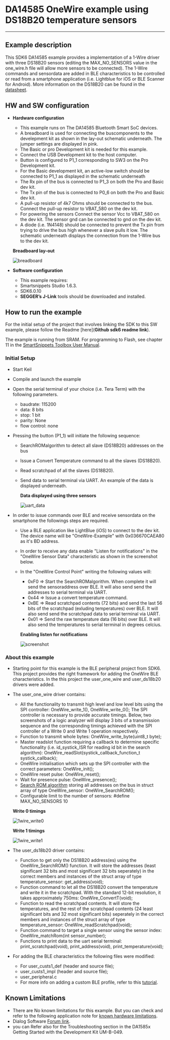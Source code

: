 # DA14585 OneWire example using DS18B20 temperature sensors

---


## Example description

This SDK6 DA14585 example provides a implementation of a 1-Wire driver with three DS18B20
sensors (editing the MAX_NO_SENSORS value in the one_wire.h file will allow more sensors to be connected). 
The 1-Wire commands and sensordata are added in BLE characteristics to be controlled
or read from a smartphone application (i.e. Lightblue for iOS or BLE Scanner for Android). More information on the DS18B20 can be found in the [datasheet](https://datasheets.maximintegrated.com/en/ds/DS18B20.pdf).

## HW and SW configuration


* **Hardware configuration**

	- This example runs on The DA14585 Bluetooth Smart SoC devices.
	- A breadboard is used for connecting the buscomponents to the develepment kit as shown in the lay-out schematic underneath. The jumper settings are displayed in pink. 
	- The Basic or pro Development kit is needed for this example.
	- Connect the USB Development kit to the host computer.
	- Button is configured to P1_1 corresponding to SW3 on the Pro Development kit.
	- For the Basic development kit, an active-low switch should be connected to P1_1 as displayed in the schematic underneath
	- The Rx pin of the bus is connected to P1_3 on both the Pro and Basic dev kit.
	- The Tx pin of the bus is connected to P0_6 on both the Pro and Basic dev kit. 
	- A pull-up resistor of 4k7 Ohms should be connected to the bus. Connect the pull-up resistor to VBAT_580 on the dev kit. 
	- For powering the sensors Connect the sensor Vcc to VBAT_580 on the dev kit. The sensor gnd can be connected to gnd on the dev kit. 
	- A diode (i.e. 1N4148) should be connected to prevent the Tx pin from trying to drive the bus high whenever a slave pulls it low. The
	schematic underneath displays the connection from the 1-Wire bus to the dev kit. 
	
	**Breadboard lay-out**

	![breadboard](assets/breadboard.png) 


* **Software configuration**

	- This example requires:
    * Smartsnippets Studio 1.6.3.
    * SDK6.0.10
	- **SEGGER’s J-Link** tools should be downloaded and installed.


## How to run the example

For the initial setup of the project that involves linking the SDK to this SW example, please follow the Readme [here](__Github sdk6 readme link__).

The example is running from SRAM. For programming to Flash, see chapter 11 in the [SmartSnippets Toolbox User Manual](https://support.dialog-semiconductor.com/resource/um-b-083-smartsnippets-toolbox-user-manual).

### Initial Setup

 - Start Keil
 - Compile and launch the example
 - Open the serial terminal of your choice (i.e. Tera Term) with the following parameters.

	- baudrate: 115200
	- data: 8 bits
	- stop: 1 bit
	- parity: None
	- flow  control: none

 - Pressing the button (P1_1) will initiate the following sequence:
	
	- SearchROMalgorithm to detect all slave (DS18B20) addresses on the bus
	- Issue a Convert Temperature command to all the slaves (DS18B20).
	- Read scratchpad of all the slaves (DS18B20).
	- Send data to serial terminal via UART. An example of the data is displayed underneath.
	  
	  **Data displayed using three sensors**
	  
	  ![uart_data](assets/uart_data.png)

 - In order to issue commands over BLE and receive sensordata on the smartphone the followings steps are required.
	- Use a BLE application like LightBlue (iOS) to connect to the dev kit. The device name will be "OneWire-Example" with 0x036670CAEA80 as it's BD address.
	- In order to receive any data enable "Listen for notifications" in the "OneWire Sensor Data" characteristic as shown in the screenshot below.
	- In the "OneWire Control Point" writing the following values will:
		- 0xF0 => Start the SearchROMalgorithm. When complete it will send the sensoraddress over BLE. It will also send send the addresses to serial terminal via UART.
		- 0x44 => Issue a convert temperature command.
		- 0xBE => Read scratchpad contents (72 bits) and send the last 56 bits of the scratchpad (exluding temperatures) over BLE. It will also send send the scratchpad data to serial terminal via UART.
		- 0x01 => Send the raw temperature data (16 bits) over BLE. It will also send the temperatures to serial terminal in degrees celcius. 

	  **Enabling listen for notifications**
	  
	  ![screenshot](assets/screenshot.png)

### About this example
 - 	Starting point for this example is the BLE peripheral project from SDK6. This project provides the right framework for adding the OneWire BLE characteristics. In the this project the user_one_wire and user_ds18b20 drivers were added.
 - 	The user_one_wire driver contains:
 
	- All the functionality to transmit high level and low level bits using the SPI controller: OneWire_write_1(), OneWire_write_0();
	The SPI controller is necessary to provide accurate timings. 
	Below, two screenshots of a logic analyzer will display 3 bits of a transmission sequence and the corresponding timings achieved with the SPI controller of a Write 0 and Write 1 operation respectively.
	- Function to transmit whole bytes: OneWire_write_byte(uint8_t byte);
	- Master readslot function requiring a callback to determine specific functionality (i.e. id_systick_ISR for reading id bit in the search algorithm): OneWire_readSlot(systick_callback_function_t systick_callback);
	- OneWire initialisation which sets up the SPI controller with the correct parameters: OneWire_init();
	- OneWire reset pulse: OneWire_reset();
	- Wait for presence pulse: OneWire_presence();
	- [Search ROM algorithm](https://www.maximintegrated.com/en/app-notes/index.mvp/id/187) storing all addresses on the bus in struct array of type OneWire_sensor: OneWire_SearchROM();
	- Configurable limit to the number of sensors: #define MAX_NO_SENSORS 10
	
	**Write 0 timings**	

	![1wire_write0](assets/1wire_write0.PNG) 
 
 
	**Write 1 timings**

	![1wire_write1](assets/1wire_write1.PNG) 

 - 	The user_ds18b20 driver contains:
 
	- Function to get only the DS18B20 address(es) using the OneWire_SearchROM() function. It will store the addresses (least significant 32 bits and most significant 32 bits seperately) in the correct members and instances of the struct array of type temperature_sensor: get_address(void);
	- Function command to let all the DS18B20 convert the temperature and write it in the scratchpad. With the standard 12-bit resolution, it takes approximately 750ms: OneWire_ConvertT(void);
	- Function to read the scratchpad contents. It will store the temperatures, and the rest of the scratchpad contents (24 least significant bits and 32 most significant bits) seperately in the correct members and instances of the struct array of type temperature_sensor: OneWire_readScratchpad(void);
	- Function command to target a single sensor using the sensor index: OneWire_matchRom(int sensor_number);
	- Functions to print data to the uart serial terminal: print_scratchpad(void), print_address(void), print_temperature(void);
	
- 	For adding the BLE characteristics the following files were modified:
	
	-	For user_custs1_def (header and source file);
	- 	user_custs1_impl (header and source file);
	- 	user_peripheral.c
	- 	For more info on adding a custom BLE profile, refer to this [tutorial](https://support.dialog-semiconductor.com/resource/tutorial-3-custom-profile-gatt-cmd-examplev11).

## Known Limitations


- There are No known limitations for this example. But you can check and refer to the following application note for
[known hardware limitations](https://support.dialog-semiconductor.com/system/files/resources/DA1458x-KnownLimitations_2018_02_06.pdf "known hardware limitations").
- Dialog Software [Forum link](https://support.dialog-semiconductor.com/forums).
- you can Refer also for the Troubleshooting section in the DA1585x Getting Started with the Development Kit UM-B-049.

